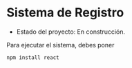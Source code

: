 <h1> Sistema de Registro</h1>

- Estado del proyecto: En construcción.

Para ejecutar el sistema, debes poner

```npm install react```
